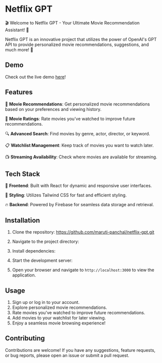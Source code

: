 # Netflix GPT

🎬 Welcome to Netflix GPT - Your Ultimate Movie Recommendation Assistant! 🍿

Netflix GPT is an innovative project that utilizes the power of OpenAI's GPT API to provide personalized movie recommendations, suggestions, and much more! 🚀

## Demo

Check out the live demo [here](https://netflixgpt-272d2.web.app/)!

## Features

🎥 **Movie Recommendations**: Get personalized movie recommendations based on your preferences and viewing history.

🌟 **Movie Ratings**: Rate movies you've watched to improve future recommendations.

🔍 **Advanced Search**: Find movies by genre, actor, director, or keyword.

📋 **Watchlist Management**: Keep track of movies you want to watch later.

📺 **Streaming Availability**: Check where movies are available for streaming.

## Tech Stack

🔧 **Frontend**: Built with React for dynamic and responsive user interfaces.

🎨 **Styling**: Utilizes Tailwind CSS for fast and efficient styling.

🔥 **Backend**: Powered by Firebase for seamless data storage and retrieval.

## Installation

1. Clone the repository:
    https://github.com/maruti-panchal/netflix-gpt.git
2. Navigate to the project directory:
3. Install dependencies:
4. Start the development server:

5. Open your browser and navigate to `http://localhost:3000` to view the application.

## Usage

1. Sign up or log in to your account.
2. Explore personalized movie recommendations.
3. Rate movies you've watched to improve future recommendations.
4. Add movies to your watchlist for later viewing.
5. Enjoy a seamless movie browsing experience!



## Contributing

Contributions are welcome! If you have any suggestions, feature requests, or bug reports, please open an issue or submit a pull request.





